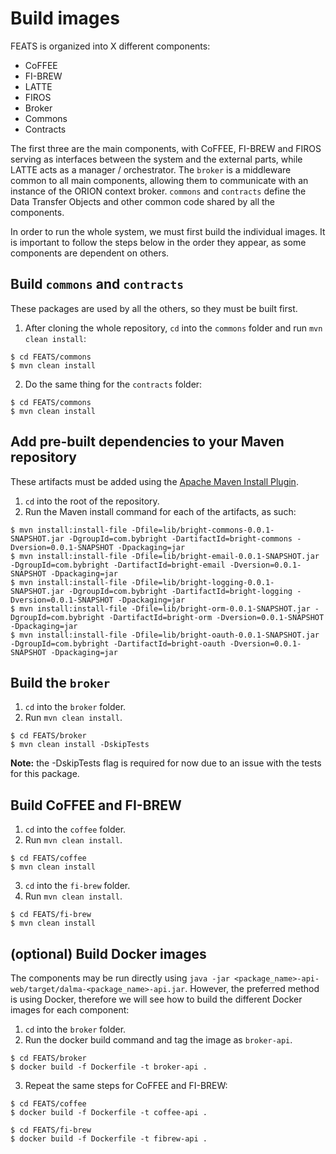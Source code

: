 # Build images

FEATS is organized into X different components:
- CoFFEE
- FI-BREW
- LATTE
- FIROS
- Broker
- Commons
- Contracts
  
The first three are the main components, with CoFFEE, FI-BREW and FIROS serving as interfaces between the system and the external parts, while LATTE acts as a manager / orchestrator. The `broker` is a middleware common to all main components, allowing them to communicate with an instance of the ORION context broker. `commons` and `contracts` define the Data Transfer Objects and other common code shared by all the components.

In order to run the whole system, we must first build the individual images. It is important to follow the steps below in the order they appear, as some components are dependent on others.

## Build `commons` and `contracts`

These packages are used by all the others, so they must be built first.

1. After cloning the whole repository, `cd` into the `commons` folder and run `mvn clean install`:
```shell
$ cd FEATS/commons
$ mvn clean install
```
2. Do the same thing for the `contracts` folder:
```shell
$ cd FEATS/commons
$ mvn clean install
```

## Add pre-built dependencies to your Maven repository

These artifacts must be added using the [Apache Maven Install Plugin](https://maven.apache.org/plugins/maven-install-plugin/usage.html).

1. `cd` into the root of the repository.
2. Run the Maven install command for each of the artifacts, as such:
```shell
$ mvn install:install-file -Dfile=lib/bright-commons-0.0.1-SNAPSHOT.jar -DgroupId=com.bybright -DartifactId=bright-commons -Dversion=0.0.1-SNAPSHOT -Dpackaging=jar
$ mvn install:install-file -Dfile=lib/bright-email-0.0.1-SNAPSHOT.jar -DgroupId=com.bybright -DartifactId=bright-email -Dversion=0.0.1-SNAPSHOT -Dpackaging=jar
$ mvn install:install-file -Dfile=lib/bright-logging-0.0.1-SNAPSHOT.jar -DgroupId=com.bybright -DartifactId=bright-logging -Dversion=0.0.1-SNAPSHOT -Dpackaging=jar
$ mvn install:install-file -Dfile=lib/bright-orm-0.0.1-SNAPSHOT.jar -DgroupId=com.bybright -DartifactId=bright-orm -Dversion=0.0.1-SNAPSHOT -Dpackaging=jar
$ mvn install:install-file -Dfile=lib/bright-oauth-0.0.1-SNAPSHOT.jar -DgroupId=com.bybright -DartifactId=bright-oauth -Dversion=0.0.1-SNAPSHOT -Dpackaging=jar
```

## Build the `broker`

1. `cd` into the `broker` folder.
2. Run `mvn clean install`.
```shell
$ cd FEATS/broker
$ mvn clean install -DskipTests
```
**Note:** the -DskipTests flag is required for now due to an issue with the tests for this package.

## Build CoFFEE and FI-BREW

1. `cd` into the `coffee` folder.
2. Run `mvn clean install`.
```shell
$ cd FEATS/coffee
$ mvn clean install
```
3. `cd` into the `fi-brew` folder.
4. Run `mvn clean install`.
```shell
$ cd FEATS/fi-brew
$ mvn clean install
```

## (optional) Build Docker images

The components may be run directly using `java -jar <package_name>-api-web/target/dalma-<package_name>-api.jar`. However, the preferred method is using Docker, therefore we will see how to build the different Docker images for each component:

1. `cd` into the `broker` folder.
2. Run the docker build command and tag the image as `broker-api`.
```shell
$ cd FEATS/broker
$ docker build -f Dockerfile -t broker-api .
```
3. Repeat the same steps for CoFFEE and FI-BREW:
```shell
$ cd FEATS/coffee
$ docker build -f Dockerfile -t coffee-api .
```
```shell
$ cd FEATS/fi-brew
$ docker build -f Dockerfile -t fibrew-api .
```